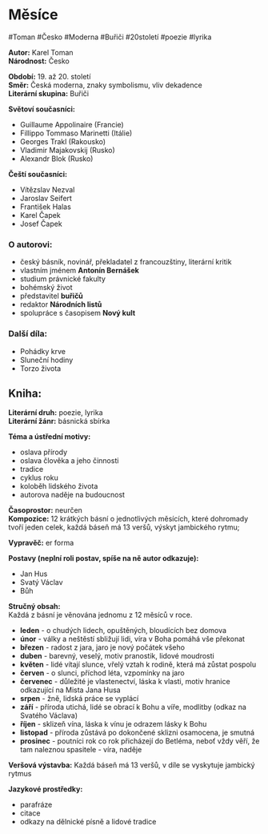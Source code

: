 # Měsíce
#Toman #Česko #Moderna #Buřiči #20století #poezie #lyrika

**Autor:** Karel Toman  
**Národnost:** Česko  

**Období:** 19\. až 20\. století    
**Směr:** Česká moderna, znaky symbolismu, vliv dekadence  
**Literární skupina:** Buřiči  

**Světoví současníci:**  
- Guillaume Appolinaire (Francie)
- Fillippo Tommaso Marinetti (Itálie)
- Georges Trakl (Rakousko)
- Vladimir Majakovskij (Rusko)
- Alexandr Blok (Rusko)  

**Čeští současníci:**  
- Vítězslav Nezval
- Jaroslav Seifert
- František Halas
- Karel Čapek
- Josef Čapek  

### O autorovi:  
- český básník, novinář, překladatel z francouzštiny, literární kritik
- vlastním jménem **Antonín Bernášek**
- studium právnické fakulty
- bohémský život
- představitel **buřičů**
- redaktor **Národních listů**
- spolupráce s časopisem **Nový kult**

### Další díla:  
- Pohádky krve
- Sluneční hodiny
- Torzo života

## Kniha:  

**Literární druh:** poezie, lyrika  
**Literární žánr:** básnická sbírka

**Téma a ústřední motivy:**  
- oslava přírody
- oslava člověka a jeho činnosti
- tradice
- cyklus roku
- koloběh lidského života
- autorova naděje na budoucnost  

**Časoprostor:** neurčen  
**Kompozice:** 12 krátkých básní o jednotlivých měsících, které dohromady tvoří jeden celek, každá báseň má 13 veršů, výskyt jambického rytmu;

**Vypravěč:** er forma

**Postavy (neplní roli postav, spíše na ně autor odkazuje):**  
- Jan Hus
- Svatý Václav
- Bůh  

**Stručný obsah:**  
Každá z básní je věnována jednomu z 12 měsíců v roce. 
- **leden** - o chudých lidech, opuštěných, bloudících bez domova
- **únor** - války a neštěstí sbližují lidi, víra v Boha pomáhá vše překonat
- **březen** - radost z jara, jaro je nový počátek všeho
- **duben** - barevný, veselý, motiv pranostik, lidové moudrosti
- **květen** - lidé vítají slunce, vřelý vztah k rodině, která má zůstat pospolu
- **červen** - o slunci, příchod léta, vzpomínky na jaro
- **červenec** - důležité je vlastenectví, láska k vlasti, motiv hranice odkazující na Mista Jana Husa
- **srpen** - žně, lidská práce se vyplácí
- **září** - příroda utichá, lidé se obrací k Bohu a víře, modlitby (odkaz na Svatého Václava)
- **říjen** - sklizeň vína, láska k vínu je odrazem lásky k Bohu
- **listopad** - příroda zůstává po dokončené sklizni osamocena, je smutná
- **prosinec** - poutníci rok co rok přicházejí do Betléma, neboť vždy věří, že tam naleznou spasitele - víra, naděje  

**Veršová výstavba:** Každá báseň má 13 veršů, v díle se vyskytuje jambický rytmus 

**Jazykové prostředky:**  
- parafráze
- citace
- odkazy na dělnické písně a lidové tradice  
